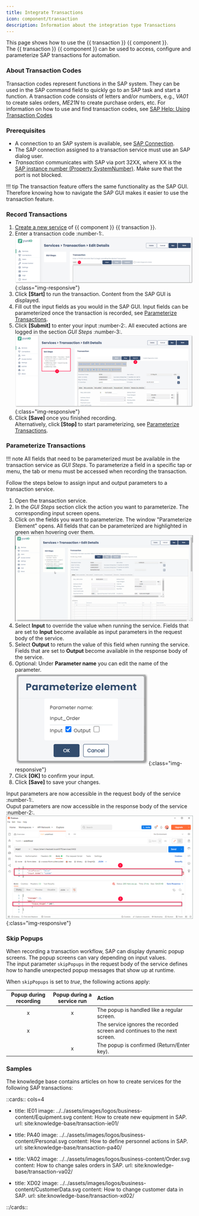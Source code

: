```yaml
---
title: Integrate Transactions
icon: component/transaction
description: Information about the integration type Transactions
---
```


This page shows how to use the {{ transaction }} {{ component }}.<br>
The {{ transaction }} {{ component }} can be used to access, configure and parameterize SAP transactions for automation.


### About Transaction Codes

Transaction codes represent functions in the SAP system. 
They can be used in the SAP command field to quickly go to an SAP task and start a function.
A transaction code consists of letters and/or numbers, e.g., *VA01* to create sales orders, *ME21N* to create purchase orders, etc. 
For information on how to use and find transaction codes, see [SAP Help: Using Transaction Codes](https://help.sap.com/docs/SAP_NETWEAVER_740/b1c834a22d05483b8a75710743b5ff26/f735dd776e724195b5562592a5e88b45.html)


### Prerequisites

- A connection to an SAP system is available, see [SAP Connection](../sap-connection/index.md).
- The SAP connection assigned to a transaction service must use an SAP dialog user. 
- *Transaction* communicates with SAP via port 32XX, where XX is the [SAP instance number (Property SystemNumber)](../sap-connection/settings.md#system). Make sure that the port is not blocked. 

!!! tip
    The transaction feature offers the same functionality as the SAP GUI.
    Therefore knowing how to navigate the SAP GUI makes it easier to use the transaction feature.

### Record Transactions

1. [Create a new service](../../getting-started.md/#create-a-service) of {{ component }} {{ transaction }}. 
2. Enter a transaction code :number-1:. <br>
![transaction](../../assets/images/yunio/documentation/transaction.png){:class="img-responsive"}
3. Click **[Start]** to run the transaction. Content from the SAP GUI is displayed. 
4. Fill out the input fields as you would in the SAP GUI. Input fields can be parameterized once the transaction is recorded, see [Parameterize Transactions](#parameterize-transactions).
5. Click **[Submit]** to enter your input :number-2:.
All executed actions are logged in the section *GUI Steps* :number-3:. <br>
![transaction-va02](../../assets/images/yunio/documentation/transaction-va02.png){:class="img-responsive"}
6. Click **[Save]** once you finished recording.<br>
Alternatively, click **[Stop]** to start parameterizing, see [Parameterize Transactions](#parameterize-transactions).

### Parameterize Transactions

!!! note
    All fields that need to be parameterized must be available in the transaction service as *GUI Steps*. To parameterize a field in a specific tap or menu, the tab or menu must be accessed when recording the transaction.

Follow the steps below to assign input and output parameters to a transaction service. <br>

1. Open the transaction service. 
2. In the *GUI Steps* section click the action you want to parameterize. The corresponding input screen opens.<br>
3. Click on the fields you want to parameterize. The window "Parameterize Element" opens.
All fields that can be parameterized are highlighted in green when hovering over them. <br>
![transaction-actions](../../assets/images/yunio/documentation/va02param.gif)
4. Select **Input** to override the value when running the service. Fields that are set to **Input** become available as input parameters in the request body of the service.
5. Select **Output** to return the value of this field when running the service. Fields that are set to **Output** become available in the response body of the service.
6. Optional: Under **Parameter name** you can edit the name of the parameter.<br>
![transaction-parameterize](../../assets/images/yunio/documentation/transaction-parameterize.png){:class="img-responsive"}
7. Click **[OK]** to confirm your input.
8. Click **[Save]** to save your changes.

Input parameters are now accessible in the request body of the service :number-1:.<br>
Ouput parameters are now accessible in the response body of the service :number-2:.<br>
![transaction-copy-download](../../assets/images/yunio/documentation/postman-input-transaction.png){:class="img-responsive"}

### Skip Popups

When recording a transaction workflow, SAP can display dynamic popup screens. The popup screens can vary depending on input values.<br>
The input parameter `skipPopups` in the request body of the service defines how to handle unexpected popup messages that show up at runtime.<br>


When `skipPopups` is set to *true*, the following actions apply:

| Popup during recording | Popup during a service run | Action |
| :------: |:---: | :--- |
| x | x | The popup is handled like a regular screen. |
| x |  | The service ignores the recorded screen and continues to the next screen. |
|  | x | The popup is confirmed (Return/Enter key). |


### Samples

The knowledge base contains articles on how to create services for the following SAP transactions:

::cards:: cols=4

- title: IE01
  image: ../../assets/images/logos/business-content/Equipment.svg
  content: How to create new equipment in SAP.
  url: site:knowledge-base/transaction-ie01/
  
- title: PA40
  image: ../../assets/images/logos/business-content/Personal.svg
  content: How to define personnel actions in SAP.
  url: site:knowledge-base/transaction-pa40/
  
- title: VA02
  image: ../../assets/images/logos/business-content/Order.svg
  content: How to change sales orders in SAP.
  url: site:knowledge-base/transaction-va02/

- title: XD02
  image: ../../assets/images/logos/business-content/CustomerData.svg
  content: How to change customer data in SAP.
  url: site:knowledge-base/transaction-xd02/


::/cards::